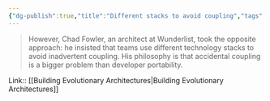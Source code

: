```yaml
---
{"dg-publish":true,"title":"Different stacks to avoid coupling","tags":["quotes"],"date":"2022-12-06T18:00:14+03:00","permalink":"/quotes/202212061800/","dgHomeLink":false,"dgPassFrontmatter":true}
---
```



> However, Chad Fowler, an architect at Wunderlist, took the opposite approach: he insisted that teams use different technology stacks to avoid inadvertent coupling. His philosophy is that accidental coupling is a bigger problem than developer portability.

Link:: [[Building Evolutionary Architectures|Building Evolutionary Architectures]]

